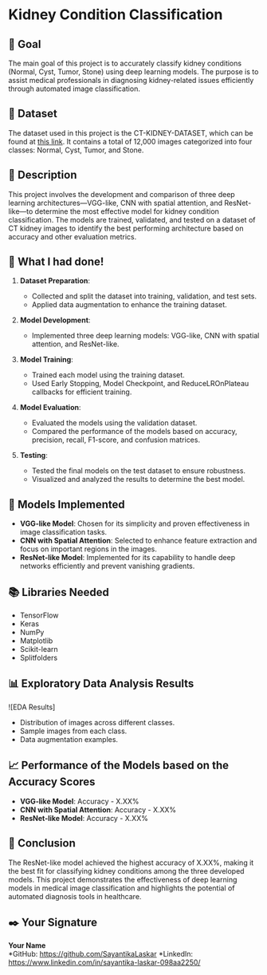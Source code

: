 # Kidney Condition Classification

## 🎯 Goal
The main goal of this project is to accurately classify kidney conditions (Normal, Cyst, Tumor, Stone) using deep learning models. The purpose is to assist medical professionals in diagnosing kidney-related issues efficiently through automated image classification.

## 🧵 Dataset
The dataset used in this project is the CT-KIDNEY-DATASET, which can be found at [this link](https://www.kaggle.com/datasets/nazmul0087/ct-kidney-dataset-normal-cyst-tumor-and-stone). It contains a total of 12,000 images categorized into four classes: Normal, Cyst, Tumor, and Stone.

## 🧾 Description
This project involves the development and comparison of three deep learning architectures—VGG-like, CNN with spatial attention, and ResNet-like—to determine the most effective model for kidney condition classification. The models are trained, validated, and tested on a dataset of CT kidney images to identify the best performing architecture based on accuracy and other evaluation metrics.

## 🧮 What I had done!
1. **Dataset Preparation**:
    - Collected and split the dataset into training, validation, and test sets.
    - Applied data augmentation to enhance the training dataset.
    
2. **Model Development**:
    - Implemented three deep learning models: VGG-like, CNN with spatial attention, and ResNet-like.
    
3. **Model Training**:
    - Trained each model using the training dataset.
    - Used Early Stopping, Model Checkpoint, and ReduceLROnPlateau callbacks for efficient training.
    
4. **Model Evaluation**:
    - Evaluated the models using the validation dataset.
    - Compared the performance of the models based on accuracy, precision, recall, F1-score, and confusion matrices.
    
5. **Testing**:
    - Tested the final models on the test dataset to ensure robustness.
    - Visualized and analyzed the results to determine the best model.

## 🚀 Models Implemented
- **VGG-like Model**: Chosen for its simplicity and proven effectiveness in image classification tasks.
- **CNN with Spatial Attention**: Selected to enhance feature extraction and focus on important regions in the images.
- **ResNet-like Model**: Implemented for its capability to handle deep networks efficiently and prevent vanishing gradients.

## 📚 Libraries Needed
- TensorFlow
- Keras
- NumPy
- Matplotlib
- Scikit-learn
- Splitfolders

## 📊 Exploratory Data Analysis Results
![EDA Results]
- Distribution of images across different classes.
- Sample images from each class.
- Data augmentation examples.

## 📈 Performance of the Models based on the Accuracy Scores
- **VGG-like Model**: Accuracy - X.XX%
- **CNN with Spatial Attention**: Accuracy - X.XX%
- **ResNet-like Model**: Accuracy - X.XX%

## 📢 Conclusion
The ResNet-like model achieved the highest accuracy of X.XX%, making it the best fit for classifying kidney conditions among the three developed models. This project demonstrates the effectiveness of deep learning models in medical image classification and highlights the potential of automated diagnosis tools in healthcare.

## ✒️ Your Signature
**Your Name**  
*GitHub: https://github.com/SayantikaLaskar 
*LinkedIn: https://www.linkedin.com/in/sayantika-laskar-098aa2250/